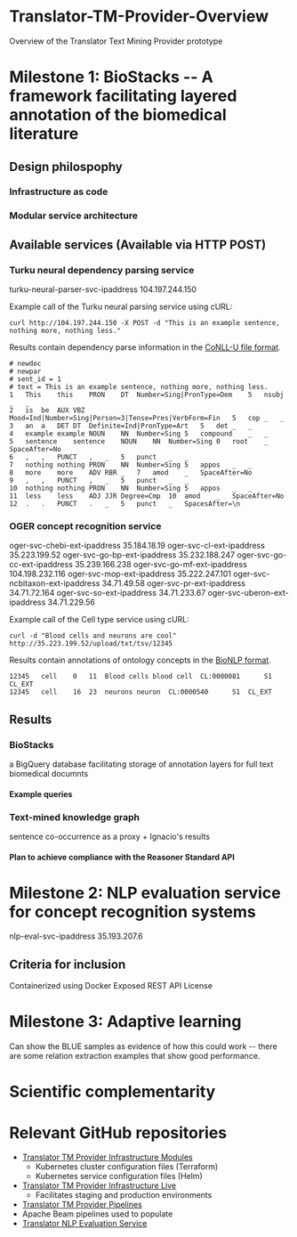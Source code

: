 # Translator-TM-Provider-Overview
Overview of the Translator Text Mining Provider prototype




# Milestone 1: BioStacks -- A framework facilitating layered annotation of the biomedical literature

[](https://github.com/UCDenver-ccp/Translator-TM-Provider-Overview/blob/master/images/tm-provider-architecture.png "TM Provider architecture diagram")

## Design philospophy
### Infrastructure as code

### Modular service architecture


## Available services (Available via HTTP POST)
### Turku neural dependency parsing service

turku-neural-parser-svc-ipaddress       104.197.244.150

Example call of the Turku neural parsing service using cURL:
```
curl http://104.197.244.150 -X POST -d "This is an example sentence, nothing more, nothing less."
```

Results contain dependency parse information in the [CoNLL-U file format](https://universaldependencies.org/format.html).
```
# newdoc
# newpar
# sent_id = 1
# text = This is an example sentence, nothing more, nothing less.
1	This	this	PRON	DT	Number=Sing|PronType=Dem	5	nsubj	_	_
2	is	be	AUX	VBZ	Mood=Ind|Number=Sing|Person=3|Tense=Pres|VerbForm=Fin	5	cop	_	_
3	an	a	DET	DT	Definite=Ind|PronType=Art	5	det	_	_
4	example	example	NOUN	NN	Number=Sing	5	compound	_	_
5	sentence	sentence	NOUN	NN	Number=Sing	0	root	_	SpaceAfter=No
6	,	,	PUNCT	,	_	5	punct	_	_
7	nothing	nothing	PRON	NN	Number=Sing	5	appos	_	_
8	more	more	ADV	RBR	_	7	amod	_	SpaceAfter=No
9	,	,	PUNCT	,	_	5	punct	_	_
10	nothing	nothing	PRON	NN	Number=Sing	5	appos	_	_
11	less	less	ADJ	JJR	Degree=Cmp	10	amod	_	SpaceAfter=No
12	.	.	PUNCT	.	_	5	punct	_	SpacesAfter=\n
```

### OGER concept recognition service


oger-svc-chebi-ext-ipaddress            35.184.18.19
oger-svc-cl-ext-ipaddress               35.223.199.52
oger-svc-go-bp-ext-ipaddress            35.232.188.247
oger-svc-go-cc-ext-ipaddress            35.239.166.238
oger-svc-go-mf-ext-ipaddress            104.198.232.116
oger-svc-mop-ext-ipaddress              35.222.247.101
oger-svc-ncbitaxon-ext-ipaddress        34.71.49.58
oger-svc-pr-ext-ipaddress               34.71.72.164
oger-svc-so-ext-ipaddress               34.71.233.67
oger-svc-uberon-ext-ipaddress           34.71.229.56

Example call of the Cell type service using cURL:
```
curl -d "Blood cells and neurons are cool" http://35.223.199.52/upload/txt/tsv/12345
```

Results contain annotations of ontology concepts in the [BioNLP format](http://2013.bionlp-st.org/file-formats).
```
12345	cell	0	11	Blood cells	blood cell	CL:0000081		S1	CL_EXT
12345	cell	16	23	neurons	neuron	CL:0000540		S1	CL_EXT
```

## Results
### BioStacks
a BigQuery database facilitating storage of annotation layers for full text biomedical documnts

#### Example queries


### Text-mined knowledge graph
sentence co-occurrence as a proxy + Ignacio's results


#### Plan to achieve compliance with the Reasoner Standard API


# Milestone 2: NLP evaluation service for concept recognition systems
nlp-eval-svc-ipaddress                  35.193.207.6



## Criteria for inclusion
Containerized using Docker
Exposed REST API
License



# Milestone 3: Adaptive learning
Can show the BLUE samples as evidence of how this could work -- there are some relation extraction examples that show good performance.





# Scientific complementarity




# Relevant GitHub repositories
* [Translator TM Provider Infrastructure Modules](https://github.com/UCDenver-ccp/Translator-TM-Provider-Infrastructure-Modules)
  * Kubernetes cluster configuration files (Terraform)
  * Kubernetes service configuration files (Helm)
* [Translator TM Provider Infrastructure Live](https://github.com/UCDenver-ccp/Translator-TM-Provider-Infrastructure-Live)
  * Facilitates staging and production environments
* [Translator TM Provider Pipelines](https://github.com/UCDenver-ccp/Translator-TM-Provider-Pipelines)
 * Apache Beam pipelines used to populate 
* [Translator NLP Evaluation Service](https://github.com/UCDenver-ccp/Translator-nlp-eval-service)
